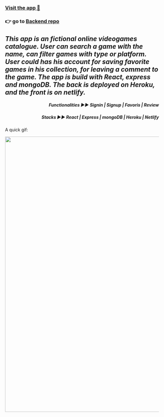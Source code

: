 ### [Visit the app 👀](https://my-projet-gamepad.netlify.app/)

### 👉 go to [Backend repo](https://github.com/Yiyi41/GamePad-backend)


*<h2 >This app is an fictional online videogames catalogue. User can search a game with the name, can filter games with type or platform. User could has his account for saving favorite games in his collection, for leaving a comment to the game. The app is build with React, express and mongoDB. The back is deployed on Heroku, and the front is on netlify.</h2>*

*<h5 align="right">Functionalities ▶︎▶︎ Signin | Signup | Favoris | Review</h5>*
*<h5 align="right">Stacks ▶︎▶︎ React | Express | mongoDB | Heroku | Netlify  </h5>*






A quick gif: 
<p align="center" >
<img align="center" width="900" src="https://res.cloudinary.com/dps4zteie/image/upload/v1654034764/ezgif.com-gif-maker_2_xi6t94.gif"/>
</p>     
   




